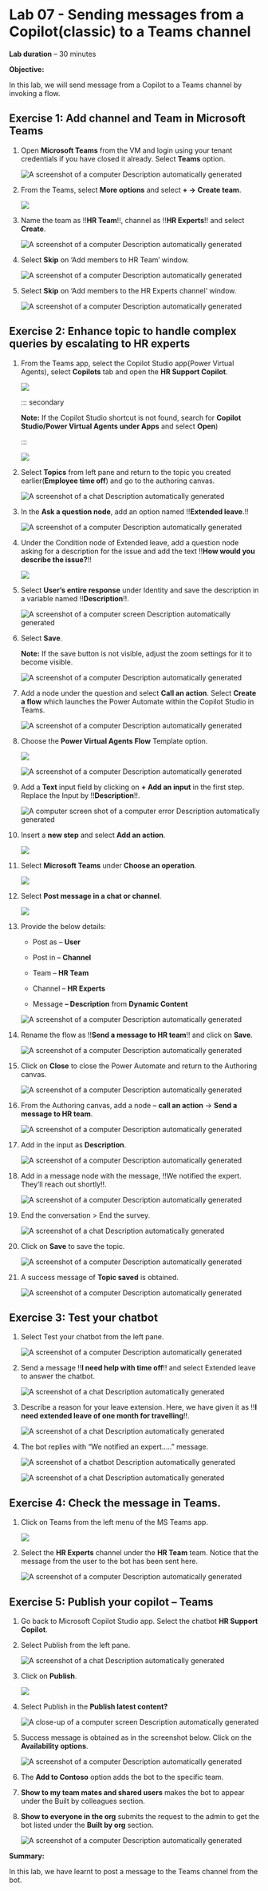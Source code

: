 # **Lab 07 - Sending messages from a Copilot(classic) to a Teams channel**

**Lab duration** – 30 minutes

**Objective:**

In this lab, we will send message from a Copilot to a Teams channel by
invoking a flow.

## **Exercise 1: Add channel and Team in Microsoft Teams**

1.  Open **Microsoft Teams** from the VM and login using your tenant
    credentials if you have closed it already. Select **Teams** option.

    ![A screenshot of a computer Description automatically
generated](./media/image1.png)

2.  From the Teams, select **More options** and select **+ -\>** **Create team**.

    ![](./media/image41.png)

3.  Name the team as !!**HR Team**!!, channel as !!**HR Experts**!!
    and select **Create**.

    ![A screenshot of a computer Description automatically
generated](./media/image3.png)

4.  Select **Skip** on ‘Add members to HR Team’ window.

    ![A screenshot of a computer Description automatically
generated](./media/image4.png)

5.  Select **Skip** on ‘Add members to the HR Experts channel’ window.

    ![A screenshot of a computer Description automatically
generated](./media/image5.png)

## **Exercise 2: Enhance topic to handle complex queries by escalating to HR experts**

1.  From the Teams app, select the Copilot Studio app(Power Virtual
    Agents), select **Copilots** tab and open the **HR Support
    Copilot**.

    ![](./media/image6.png)

    ::: secondary
    
    **Note:** If the Copilot Studio shortcut is not found, search for **Copilot Studio/Power Virtual Agents under Apps** and select **Open**)

    :::

    ![](./media/image7.png)

2.  Select **Topics** from left pane and return to the topic you created
    earlier(**Employee time off**) and go to the authoring canvas.

    ![A screenshot of a chat Description automatically generated](./media/image8.png)

3.  In the **Ask a question node**, add an option named !!**Extended leave**.!!

    ![A screenshot of a computer Description automatically generated](./media/image9.png)

4.  Under the Condition node of Extended leave, add a question node
    asking for a description for the issue and add the text !!**How would you describe the issue?**!!

    ![](./media/image10.png)

5.  Select **User’s entire response** under Identity and save the
    description in a variable named !!**Description**!!.

    ![A screenshot of a computer screen Description automatically generated](./media/image11.png)

6.  Select **Save**.

    **Note:** If the save button is not visible, adjust the zoom settings for it to become visible. 

    ![A screenshot of a computer Description automatically generated](./media/image12.png)

7.  Add a node under the question and select **Call an action**. Select
    **Create a flow** which launches the Power Automate within the
    Copilot Studio in Teams.

    ![A screenshot of a computer Description automatically generated](./media/image13.png)

8.  Choose the **Power Virtual Agents Flow** Template option.

    ![](./media/image14.png)

    ![A screenshot of a computer Description automatically generated](./media/image15.png)

9.  Add a **Text** input field by clicking on **+ Add an input** in the
    first step. Replace the Input by !!**Description**!!.

    ![A computer screen shot of a computer error Description automatically generated](./media/image16.png)

10. Insert a **new step** and select **Add an action**.

    ![](./media/image17.png)

11. Select **Microsoft Teams** under **Choose an operation**.

    ![](./media/image18.png)

12. Select **Post message in a chat or channel**.

    ![](./media/image19.png)

13. Provide the below details:

    - Post as – **User**
    
    - Post in – **Channel**
    
    - Team – **HR Team**
    
    - Channel – **HR Experts**
    
    - Message **– Description** from **Dynamic Content**

    ![A screenshot of a computer Description automatically generated](./media/image20.png)

14. Rename the flow as !!**Send a message to HR team**!! and click on
    **Save**.

    ![A screenshot of a computer Description automatically generated](./media/image21.png)

15. Click on **Close** to close the Power Automate and return to the
    Authoring canvas.

    ![A screenshot of a computer Description automatically generated](./media/image22.png)

16. From the Authoring canvas, add a node – **call an action** -\> **Send a message to HR team**.

    ![A screenshot of a computer Description automatically generated](./media/image23.png)

17. Add in the input as **Description**.

    ![A screenshot of a computer Description automatically generated](./media/image24.png)

18. Add in a message node with the message, !!We notified the expert. They’ll reach out shortly!!.

    ![A screenshot of a computer Description automatically generated](./media/image25.png)

20. End the conversation \> End the survey.

    ![A screenshot of a chat Description automatically generated](./media/image26.png)

21. Click on **Save** to save the topic.

    ![A screenshot of a computer Description automatically generated](./media/image27.png)

22. A success message of **Topic saved** is obtained.

    ![A screenshot of a computer Description automatically generated](./media/image28.png)

## **Exercise 3: Test your chatbot**

1.  Select Test your chatbot from the left pane.

    ![A screenshot of a computer Description automatically generated](./media/image29.png)

2.  Send a message !!**I need help with time off**!! and select
    Extended leave to answer the chatbot.

    ![A screenshot of a chat Description automatically generated](./media/image30.png)

3.  Describe a reason for your leave extension. Here, we have given it
    as !!**I need extended leave of one month for travelling**!!.

    ![A screenshot of a chat Description automatically generated](./media/image31.png)

4.  The bot replies with “We notified an expert…..” message.

    ![A screenshot of a chatbot Description automatically generated](./media/image32.png)

    ![A screenshot of a chat Description automatically generated](./media/image33.png)

## **Exercise 4: Check the message in Teams.**

1.  Click on Teams from the left menu of the MS Teams app.

    ![](./media/image34.png)

2.  Select the **HR Experts** channel under the **HR Team** team. Notice
    that the message from the user to the bot has been sent here.

    ![A screenshot of a computer Description automatically generated](./media/image35.png)

## **Exercise 5: Publish your copilot – Teams**

1.  Go back to Microsoft Copilot Studio app. Select the chatbot **HR
    Support Copilot**.

2.  Select Publish from the left pane.

    ![A screenshot of a chat Description automatically generated](./media/image36.png)

3.  Click on **Publish**.

    ![](./media/image37.png)

4.  Select Publish in the **Publish latest content?**

    ![A close-up of a computer screen Description automatically generated](./media/image38.png)

5.  Success message is obtained as in the screenshot below. Click on the
    **Availability options**.

    ![A screenshot of a computer Description automatically generated](./media/image39.png)

6.  The **Add to Contoso** option adds the bot to the specific team.

7.  **Show to my team mates and shared users** makes the bot to appear
    under the Built by colleagues section.

8.  **Show to everyone in the org** submits the request to the admin to
    get the bot listed under the **Built by org** section.

    ![A screenshot of a computer Description automatically generated](./media/image40.png)

**Summary:**

In this lab, we have learnt to post a message to the Teams channel from
the bot.
